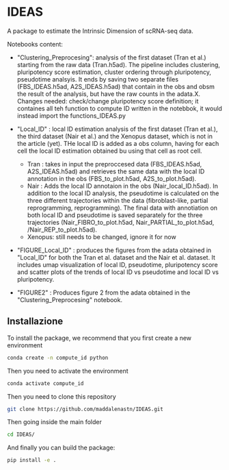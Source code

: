 # IDEAS

A package to estimate the Intrinsic Dimension of scRNA-seq data. 

Notebooks content: 

- "Clustering_Preprocesing": analysis of the first dataset (Tran et al.) starting from the raw data (Tran.h5ad). The pipeline includes clustering, pluripotency score estimation, cluster ordering through pluripotency, pseudotime analsyis. It ends by saving two separate files (FBS_IDEAS.h5ad, A2S_IDEAS.h5ad) that contain in the obs and obsm the result of the analysis, but have the raw counts in the adata.X.
Changes needed: check/change pluripotency score definition; it containes all teh function to compute ID written in the notebbok, it would instead import the functions_IDEAS.py

- "Local_ID" : local ID estimation analysis of the first dataset (Tran et al.), the third dataset (Nair et al.) and the Xenopus dataset, which is not in the article (yet). THe local ID is added as a obs column, having for each cell the local ID estimation obtained bu using that cell as root cell.
    - Tran : takes in input the preproccesed data  (FBS_IDEAS.h5ad, A2S_IDEAS.h5ad) and retrieves the same data with the local ID annotation in the obs (FBS_to_plot.h5ad, A2S_to_plot.h5ad). 
    - Nair : Adds the local ID annotaion in the obs (Nair_local_ID.h5ad). In addition to the local ID analysis, the pseudotime is calculated on the three different trajectories within the data (fibroblast-like, partial reprogramming, reprogramming). The final data with annotiation on both local ID and pseudotime is saved separately for the three trajectories (Nair_FIBRO_to_plot.h5ad, Nair_PARTIAL_to_plot.h5ad, /Nair_REP_to_plot.h5ad).
    - Xenopus: still needs to be changed, ignore it for now

- "FIGURE_Local_ID" : produces the figures from the adata obtained in "Local_ID" for both the Tran et al. dataset and the Nair et al. dataset. It includes umap visualization of local ID, pseudotime, pluripotency score and scatter plots of the trends of local ID vs pseudotime and local ID vs pluripotency. 

- "FIGURE2" : Produces figure 2 from the adata obtained in the "Clustering_Preprocesing" notebook.

## Installazione

To install the package, we recommend that you first create a new environment

```bash 
conda create -n compute_id python 
```

Then you need to activate the environment


```bash 
conda activate compute_id
```

Then you need to clone this repository 

```bash
git clone https://github.com/maddalenastn/IDEAS.git
```

Then going inside the main folder

```bash
cd IDEAS/
```

And finally you can build the package:

```bash
pip install -e .
```
